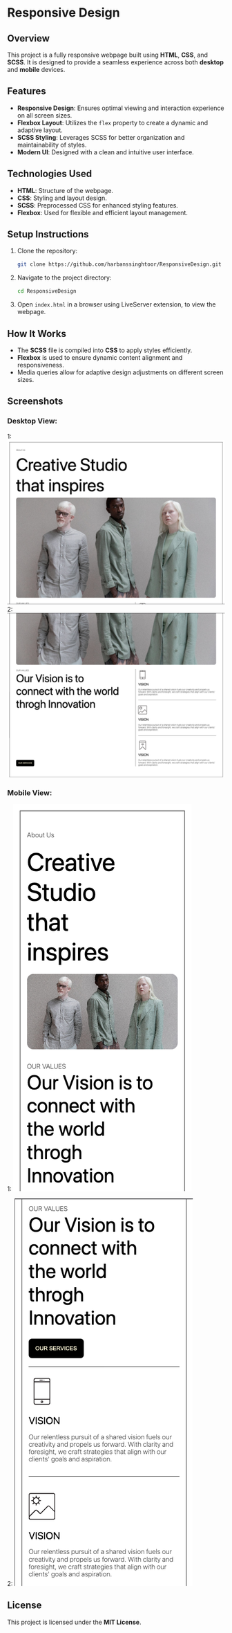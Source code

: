 # Responsive Design

## Overview
This project is a fully responsive webpage built using **HTML**, **CSS**, and **SCSS**. It is designed to provide a seamless experience across both **desktop** and **mobile** devices.

## Features
- **Responsive Design**: Ensures optimal viewing and interaction experience on all screen sizes.
- **Flexbox Layout**: Utilizes the `flex` property to create a dynamic and adaptive layout.
- **SCSS Styling**: Leverages SCSS for better organization and maintainability of styles.
- **Modern UI**: Designed with a clean and intuitive user interface.

## Technologies Used
- **HTML**: Structure of the webpage.
- **CSS**: Styling and layout design.
- **SCSS**: Preprocessed CSS for enhanced styling features.
- **Flexbox**: Used for flexible and efficient layout management.

## Setup Instructions
1. Clone the repository:
   ```sh
   git clone https://github.com/harbanssinghtoor/ResponsiveDesign.git
   ```
2. Navigate to the project directory:
   ```sh
   cd ResponsiveDesign
   ```
3. Open `index.html` in a browser using LiveServer extension, to view the webpage.

## How It Works
- The **SCSS** file is compiled into **CSS** to apply styles efficiently.
- **Flexbox** is used to ensure dynamic content alignment and responsiveness.
- Media queries allow for adaptive design adjustments on different screen sizes.

## Screenshots
### Desktop View:

1:![Desktop View](Screenshots/DesktopView1.png)
2:![Desktop View 2](Screenshots/DesktopView2.png)

### Mobile View:

1:
![Mobile View](Screenshots/MobileView1.png)

2:
![MobileView2](Screenshots/MobileView2.png)

## License
This project is licensed under the **MIT License**.
